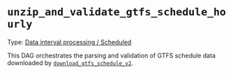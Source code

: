 # `unzip_and_validate_gtfs_schedule_hourly`

Type: [Data interval processing / Scheduled](https://docs.calitp.org/data-infra/airflow/dags-maintenance.html)

This DAG orchestrates the parsing and validation of GTFS schedule data downloaded by [`download_gtfs_schedule_v2`](../download_gtfs_schedule_v2/README.md).
